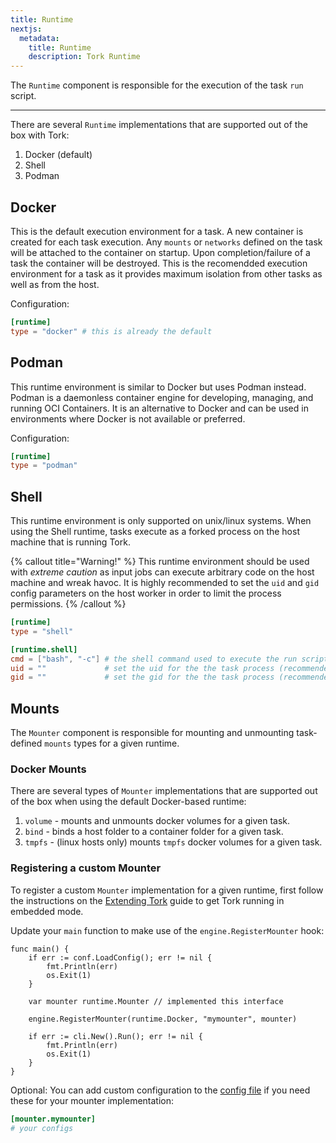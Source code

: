 ```yaml
---
title: Runtime
nextjs:
  metadata:
    title: Runtime
    description: Tork Runtime
---
```


The `Runtime` component is responsible for the execution of the task `run` script.

---

There are several `Runtime` implementations that are supported out of the box with Tork:

1. Docker (default)
2. Shell
3. Podman

## Docker

This is the default execution environment for a task. A new container is created for each task execution. Any `mounts` or `networks` defined on the task will be attached to the container on startup. Upon completion/failure of a task the container will be destroyed. This is the recomendded execution environment for a task as it provides maximum isolation from other tasks as well as from the host.

Configuration:

```toml
[runtime]
type = "docker" # this is already the default
```

## Podman 

This runtime environment is similar to Docker but uses Podman instead. Podman is a daemonless container engine for developing, managing, and running OCI Containers. It is an alternative to Docker and can be used in environments where Docker is not available or preferred.

Configuration:

```toml
[runtime]
type = "podman"
```

## Shell

This runtime environment is only supported on unix/linux systems. When using the Shell runtime, tasks execute as a forked process on the host machine that is running Tork.

{% callout title="Warning!" %}
This runtime environment should be used with _extreme caution_ as input jobs can execute arbitrary code on the host machine and wreak havoc. It is highly recommended to set the `uid` and `gid` config parameters on the host worker in order to limit the process permissions.
{% /callout %}

```toml
[runtime]
type = "shell"

[runtime.shell]
cmd = ["bash", "-c"] # the shell command used to execute the run script
uid = ""             # set the uid for the the task process (recommended)
gid = ""             # set the gid for the the task process (recommended)
```

## Mounts

The `Mounter` component is responsible for mounting and unmounting task-defined `mounts` types for a given runtime.

### Docker Mounts

There are several types of `Mounter` implementations that are supported out of the box when using the default Docker-based runtime:

1. `volume` - mounts and unmounts docker volumes for a given task.
2. `bind` - binds a host folder to a container folder for a given task.
3. `tmpfs` - (linux hosts only) mounts `tmpfs` docker volumes for a given task.

### Registering a custom Mounter

To register a custom `Mounter` implementation for a given runtime, first follow the instructions on the [Extending Tork](/extend) guide to get Tork running in embedded mode.

Update your `main` function to make use of the `engine.RegisterMounter` hook:

```golang
func main() {
	if err := conf.LoadConfig(); err != nil {
		fmt.Println(err)
		os.Exit(1)
	}

	var mounter runtime.Mounter // implemented this interface

	engine.RegisterMounter(runtime.Docker, "mymounter", mounter)

	if err := cli.New().Run(); err != nil {
		fmt.Println(err)
		os.Exit(1)
	}
}
```

Optional: You can add custom configuration to the [config file](/config) if you need these for your mounter implementation:

```toml
[mounter.mymounter]
# your configs
```
